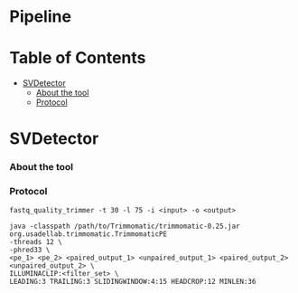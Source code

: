 # Pipeline

# Table of Contents
* [SVDetector](#svdetector)
  * [About the tool](#about-the-tool)
  * [Protocol](#protocol)

# SVDetector

### About the tool



### Protocol







```fastq_quality_trimmer -t 30 -l 75 -i <input> -o <output>```


```{java}
java -classpath /path/to/Trimmomatic/trimmomatic-0.25.jar org.usadellab.trimmomatic.TrimmomaticPE
-threads 12 \
-phred33 \
<pe_1> <pe_2> <paired_output_1> <unpaired_output_1> <paired_output_2> <unpaired_output_2> \
ILLUMINACLIP:<filter_set> \
LEADING:3 TRAILING:3 SLIDINGWINDOW:4:15 HEADCROP:12 MINLEN:36
```


